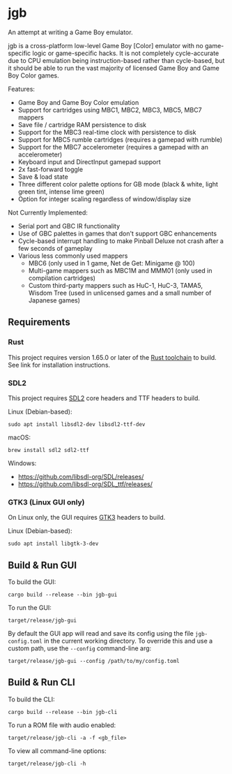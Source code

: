 # jgb

An attempt at writing a Game Boy emulator.

jgb is a cross-platform low-level Game Boy \[Color\] emulator with no game-specific logic or game-specific hacks. It is not completely cycle-accurate due to CPU emulation being instruction-based rather than cycle-based, but it should be able to run the vast majority of licensed Game Boy and Game Boy Color games.

Features:
* Game Boy and Game Boy Color emulation
* Support for cartridges using MBC1, MBC2, MBC3, MBC5, MBC7 mappers
* Save file / cartridge RAM persistence to disk
* Support for the MBC3 real-time clock with persistence to disk
* Support for MBC5 rumble cartridges (requires a gamepad with rumble)
* Support for the MBC7 accelerometer (requires a gamepad with an accelerometer)
* Keyboard input and DirectInput gamepad support
* 2x fast-forward toggle
* Save & load state
* Three different color palette options for GB mode (black & white, light green tint, intense lime green)
* Option for integer scaling regardless of window/display size

Not Currently Implemented:
* Serial port and GBC IR functionality
* Use of GBC palettes in games that don't support GBC enhancements
* Cycle-based interrupt handling to make Pinball Deluxe not crash after a few seconds of gameplay
* Various less commonly used mappers
  * MBC6 (only used in 1 game, Net de Get: Minigame @ 100)
  * Multi-game mappers such as MBC1M and MMM01 (only used in compilation cartridges)
  * Custom third-party mappers such as HuC-1, HuC-3, TAMA5, Wisdom Tree (used in unlicensed games and a small number of Japanese games)

## Requirements

### Rust

This project requires version 1.65.0 or later of the [Rust toolchain](https://doc.rust-lang.org/book/ch01-01-installation.html) to build.
See link for installation instructions.

### SDL2

This project requires [SDL2](https://www.libsdl.org/) core headers and TTF headers to build.

Linux (Debian-based):
```shell
sudo apt install libsdl2-dev libsdl2-ttf-dev
```

macOS:
```shell
brew install sdl2 sdl2-ttf
```

Windows:
* https://github.com/libsdl-org/SDL/releases/
* https://github.com/libsdl-org/SDL_ttf/releases/

### GTK3 (Linux GUI only)

On Linux only, the GUI requires [GTK3](https://www.gtk.org/) headers to build.

Linux (Debian-based):
```shell
sudo apt install libgtk-3-dev
```

## Build & Run GUI

To build the GUI:
```shell
cargo build --release --bin jgb-gui
```

To run the GUI:
```shell
target/release/jgb-gui
```

By default the GUI app will read and save its config using the file `jgb-config.toml` in the current working directory. To override this and use a custom path, use the `--config` command-line arg:
```shell
target/release/jgb-gui --config /path/to/my/config.toml
```

## Build & Run CLI

To build the CLI:
```shell
cargo build --release --bin jgb-cli
```

To run a ROM file with audio enabled:
```shell
target/release/jgb-cli -a -f <gb_file>
```

To view all command-line options:
```shell
target/release/jgb-cli -h
```
